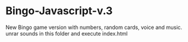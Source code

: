 # Bingo-Javascript-v.3
New Bingo game version with numbers, random cards, voice and music.
unrar sounds in this folder and execute index.html
